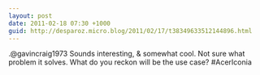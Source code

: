```yaml
---
layout: post
date: 2011-02-18 07:30 +1000
guid: http://desparoz.micro.blog/2011/02/17/t38349633512144896.html
---
```

.@gavincraig1973 Sounds interesting, &amp; somewhat cool. Not sure what problem it solves. What do you reckon will be the use case? #AcerIconia
